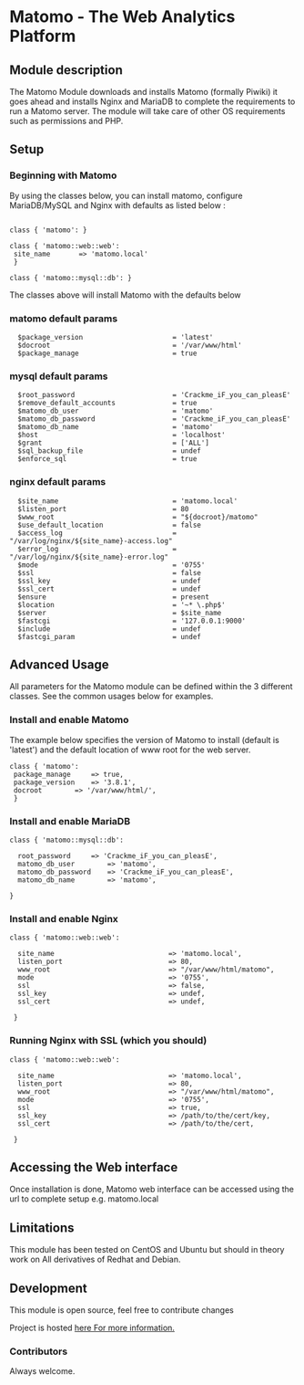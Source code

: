 # Matomo - The Web Analytics Platform

## Module description

The Matomo Module downloads and installs Matomo (formally Piwiki) it goes ahead and installs Nginx and MariaDB to complete the requirements to run a Matomo server.
The module will take care of other OS requirements such as permissions and PHP.

## Setup

### Beginning with Matomo

By using the classes below, you can install matomo, configure MariaDB/MySQL and Nginx with defaults as listed below :

```puppet

class { 'matomo': }

class { 'matomo::web::web':
 site_name       => 'matomo.local'
 }

class { 'matomo::mysql::db': }

```
The classes above will install Matomo with the defaults below

### matomo default params

```puppet
  $package_version                      = 'latest'
  $docroot                              = '/var/www/html'
  $package_manage                       = true
```

### mysql default params
```puppet
  $root_password                        = 'Crackme_iF_you_can_pleasE'
  $remove_default_accounts              = true
  $matomo_db_user                       = 'matomo'
  $matomo_db_password                   = 'Crackme_iF_you_can_pleasE'
  $matomo_db_name                       = 'matomo'
  $host                                 = 'localhost'
  $grant                                = ['ALL']
  $sql_backup_file                      = undef
  $enforce_sql                          = true
```

### nginx default params
```puppet
  $site_name                            = 'matomo.local'
  $listen_port                          = 80
  $www_root                             = "${docroot}/matomo"
  $use_default_location                 = false
  $access_log                           = "/var/log/nginx/${site_name}-access.log"
  $error_log                            = "/var/log/nginx/${site_name}-error.log"
  $mode                                 = '0755'
  $ssl                                  = false
  $ssl_key                              = undef
  $ssl_cert                             = undef
  $ensure                               = present
  $location                             = '~* \.php$'
  $server                               = $site_name
  $fastcgi                              = '127.0.0.1:9000'
  $include                              = undef
  $fastcgi_param                        = undef
```

## Advanced Usage

All parameters for the Matomo module can be defined within the 3 different classes. See the common usages below for examples.

### Install and enable Matomo

The example below specifies the version of Matomo to install (default is 'latest') and the default location of www root for the web server. 

```puppet
class { 'matomo':
 package_manage 	=> true,
 package_version	=> '3.8.1',
 docroot		=> '/var/www/html/',
 }
```

### Install and enable MariaDB

```puppet
class { 'matomo::mysql::db':

  root_password 	=> 'Crackme_iF_you_can_pleasE',
  matomo_db_user        => 'matomo',
  matomo_db_password    => 'Crackme_iF_you_can_pleasE',
  matomo_db_name        => 'matomo',

}
```

### Install and enable Nginx

```puppet
class { 'matomo::web::web':

  site_name                            => 'matomo.local',
  listen_port                          => 80,
  www_root                             => "/var/www/html/matomo",
  mode                                 => '0755',
  ssl                                  => false,
  ssl_key                              => undef,
  ssl_cert                             => undef,

 }
```

### Running Nginx with SSL (which you should)

```puppet
class { 'matomo::web::web':

  site_name                            => 'matomo.local',
  listen_port                          => 80,
  www_root                             => "/var/www/html/matomo",
  mode                                 => '0755',
  ssl                                  => true,
  ssl_key                              => /path/to/the/cert/key,
  ssl_cert                             => /path/to/the/cert,

 }
```

## Accessing the Web interface

Once installation is done, Matomo web interface can be accessed using the url to complete setup e.g. matomo.local

## Limitations

This module has been tested on CentOS and Ubuntu but should in theory work on All derivatives of Redhat and Debian.
 
## Development

This module is open source, feel free to contribute changes

Project is hosted [here For more information.](https://github.com/akisakye/matomo)

### Contributors

Always welcome.

